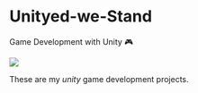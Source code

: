 # Unityed-we-Stand
Game Development with Unity :video_game:

<img src="https://upload.wikimedia.org/wikipedia/commons/thumb/1/19/Unity_Technologies_logo.svg/275px-Unity_Technologies_logo.svg.png" >

<p> These are my <i>unity</i> game development projects. </p>